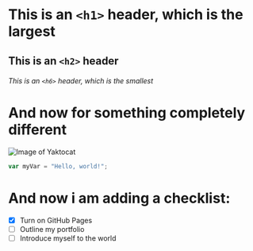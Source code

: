 # This is an `<h1>` header, which is the largest

## This is an `<h2>` header

###### This is an `<h6>` header, which is the smallest

# And now for something completely different
![Image of Yaktocat](https://octodex.github.com/images/labtocat.png)


``` javascript
var myVar = "Hello, world!";
```
# And now i am adding a checklist:

- [x] Turn on GitHub Pages
- [ ] Outline my portfolio
- [ ] Introduce myself to the world
